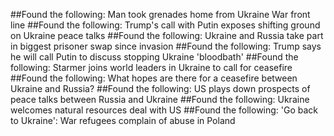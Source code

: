 ##Found the following: Man took grenades home from Ukraine War front line
##Found the following: Trump's call with Putin exposes shifting ground on Ukraine peace talks
##Found the following: Ukraine and Russia take part in biggest prisoner swap since invasion
##Found the following: Trump says he will call Putin to discuss stopping Ukraine 'bloodbath'
##Found the following: Starmer joins world leaders in Ukraine to call for ceasefire
##Found the following: What hopes are there for a ceasefire between Ukraine and Russia?
##Found the following: US plays down prospects of peace talks between Russia and Ukraine
##Found the following: Ukraine welcomes natural resources deal with US
##Found the following: 'Go back to Ukraine': War refugees complain of abuse in Poland
